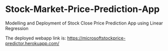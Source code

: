 # Stock-Market-Price-Prediction-App
Modelling and Deployment of Stock Close Price Prediction App using Linear Regression


The deployed webapp link is: https://microsoftstockprice-predictor.herokuapp.com/
